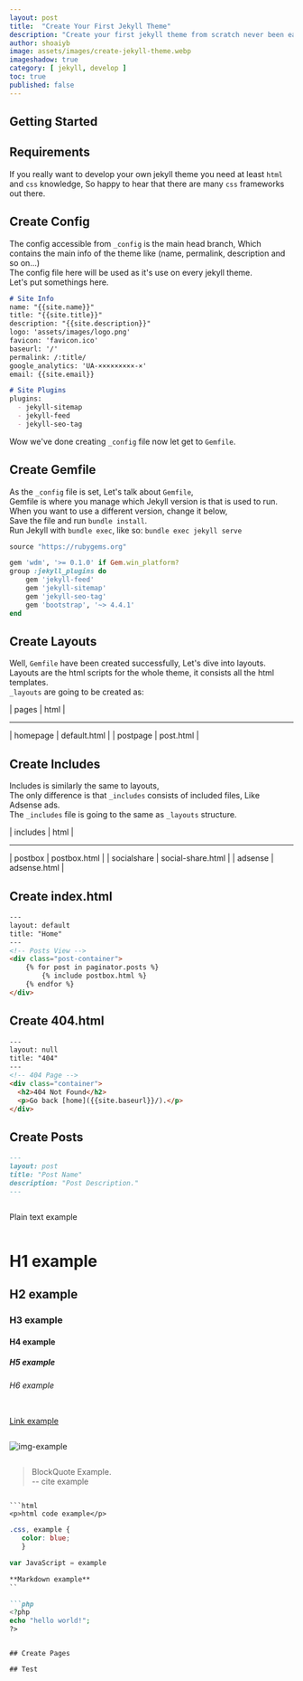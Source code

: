 ```yaml
---
layout: post
title:  "Create Your First Jekyll Theme"
description: "Create your first jekyll theme from scratch never been easier, but with me you'll find it much easier."
author: shoaiyb
image: assets/images/create-jekyll-theme.webp
imageshadow: true
category: [ jekyll, develop ]
toc: true
published: false
---
```


## Getting Started

## Requirements  
If you really want to develop your own jekyll theme you need at least `html` and `css` knowledge, So happy to hear that there are many `css` frameworks out there.        

## Create Config
The config accessible from `_config` is the main head branch, Which contains the main info of the theme like (name, permalink, description and so on...)        
The config file here will be used as it's use on every jekyll theme.    
Let's put somethings here.        

```md
# Site Info
name: "{{site.name}}"
title: "{{site.title}}"
description: "{{site.description}}"
logo: 'assets/images/logo.png'
favicon: 'favicon.ico'
baseurl: '/'
permalink: /:title/
google_analytics: 'UA-×××××××××-×'
email: {{site.email}}

# Site Plugins
plugins:
  - jekyll-sitemap
  - jekyll-feed
  - jekyll-seo-tag
```

Wow we've done creating `_config` file now let get to `Gemfile`.       

## Create Gemfile
As the `_config` file is set, Let's talk about `Gemfile`,   
Gemfile is where you manage which Jekyll version is that is used to run.       
When you want to use a different version, change it below,    
Save the file and run `bundle install`.        
Run Jekyll with `bundle exec`, like so: `bundle exec jekyll serve`

```ruby
source "https://rubygems.org"

gem 'wdm', '>= 0.1.0' if Gem.win_platform?
group :jekyll_plugins do
    gem 'jekyll-feed'
    gem 'jekyll-sitemap'
    gem 'jekyll-seo-tag'
    gem 'bootstrap', '~> 4.4.1'
end
```

## Create Layouts
Well, `Gemfile` have been created successfully, Let's dive into layouts.          
Layouts are the html scripts for the whole theme, it consists all the html templates.       
`_layouts` are going to be created as:       

|   pages  |     html     |
___________________________
| homepage | default.html |
| postpage | post.html    |

## Create Includes
Includes is similarly the same to layouts,   
The only difference is that `_includes` consists of included files, Like Adsense ads.     
The `_includes` file is going to the same as `_layouts` structure.        

|   includes  |       html        |
___________________________________
| postbox     | postbox.html      |
| socialshare | social-share.html |
| adsense     | adsense.html      |

## Create index.html

```html
---
layout: default
title: "Home"
---
<!-- Posts View -->
<div class="post-container">
    {% for post in paginator.posts %}
        {% include postbox.html %}
    {% endfor %}
</div>
```

## Create 404.html

```html
---
layout: null
title: "404"
---
<!-- 404 Page -->
<div class="container">
  <h2>404 Not Found</h2>
  <p>Go back [home]({{site.baseurl}}/).</p>
</div>
```

## Create Posts

```md
---
layout: post
title: "Post Name"
description: "Post Description."
---

```
<!-- Hidden Text Example -->
```

```
Plain text example
```

```
# H1 example
## H2 example
### H3 example
#### H4 example
##### H5 example
###### H6 example
```

```
[Link example](#)
```

```
![img-example](http://example.img/file.jpg)
```

```
> BlockQuote Example.       
> -- cite example      
```

```html
<p>html code example</p>
```

```css
.css, example {
   color: blue;
   }
```

```js
var JavaScript = example
```

```md
**Markdown example**
``

```php
<?php
echo "hello world!";
?>
```

```

## Create Pages

## Test


